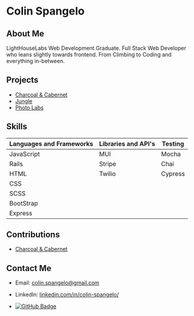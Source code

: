 # Colin Spangelo


## About Me

LightHouseLabs Web Development Graduate. Full Stack Web Developer who leans slightly towards frontend. From Climbing to Coding and everything in-between.

## Projects

- [Charcoal & Cabernet](https://github.com/codingMadeSimple/Charcoal-Cabernet)
- [Jungle](https://github.com/codingMadeSimple/jungle)
- [Photo Labs](https://github.com/codingMadeSimple/lastPhotoLabs)

## Skills

| Languages and Frameworks      | Libraries and API's | Testing |
| ----------- | ----------- | ----------- |
| JavaScript | MUI       | Mocha |
| Rails  | Stripe       | Chai |
| HTML  | Twilio        | Cypress |
| CSS  |        | |
| SCSS  |        | |
| BootStrap  |        | |
| Express  |         | |

<!-- ### Languages and Frameworks
- JavaScript
- Ruby
- Rails
- HTML
- CSS
- SCSS
- Bootstrap
- Express

### Libraries and API's
- MUI
- Stripe
- Twilio

### Testing
- Mocha
- Chai
- Cypress -->

## Contributions

- [Charcoal & Cabernet](https://github.com/codingMadeSimple/Charcoal-Cabernet)

## Contact Me

- Email: colin.spangelo@gmail.com
- LinkedIn: [linkedin.com/in/colin-spangelo/](https://linkedin.com/in/colin-spangelo)

- [![GitHub Badge](https://img.shields.io/github/followers/codingMadeSimple?label=Follow&style=social)](https://github.com/codingMadeSimple)
<!--
**codingMadeSimple/codingMadeSimple** is a ✨ _special_ ✨ repository because its `README.md` (this file) appears on your GitHub profile.

Here are some ideas to get you started:

- 🔭 I’m currently working on ...
- 🌱 I’m currently learning ...
- 👯 I’m looking to collaborate on ...
- 🤔 I’m looking for help with ...
- 💬 Ask me about ...
- 📫 How to reach me: ...
- 😄 Pronouns: ...
- ⚡ Fun fact: ...
-->
